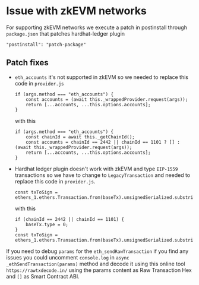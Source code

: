 # Issue with zkEVM networks
For supporting zkEVM networks we execute a patch in postinstall through `package.json` that patches hardhat-ledger plugin
```
"postinstall": "patch-package"
```

## Patch fixes
- `eth_accounts` it's not supported in zkEVM so we needed to replace this code in `provider.js`

  ```
  if (args.method === "eth_accounts") {
      const accounts = (await this._wrappedProvider.request(args));
      return [...accounts, ...this.options.accounts];
  }
  ```

  with this

  ```
  if (args.method === "eth_accounts") {
      const chainId = await this._getChainId();
      const accounts = chainId == 2442 || chainId == 1101 ? [] : (await this._wrappedProvider.request(args));
      return [...accounts, ...this.options.accounts];
  }
  ```
- Hardhat ledger plugin doesn't work with zkEVM and type `EIP-1559` transactions so we have to change to `LegacyTransaction` and needed to replace this code in `provider.js`.

  ```
  const txToSign = ethers_1.ethers.Transaction.from(baseTx).unsignedSerialized.substring(2);

  ```

  with this

  ```
  if (chainId == 2442 || chainId == 1101) {
      baseTx.type = 0;
  }
  const txToSign = ethers_1.ethers.Transaction.from(baseTx).unsignedSerialized.substring(2);

  ```


If you need to debug `params` for the `eth_sendRawTransaction` if you find any issues you could uncomment `console.log` in `async _ethSendTransaction(params)` method and decode it using this online tool `https://rawtxdecode.in/` using the params content as Raw Transaction Hex and `[]` as Smart Contract ABI.
